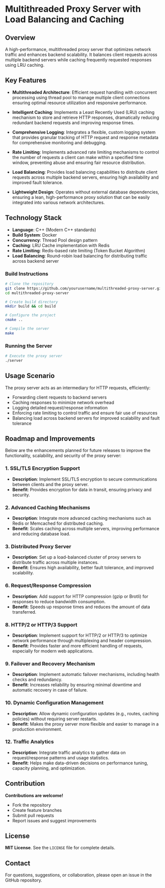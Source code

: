 # Multithreaded Proxy Server with Load Balancing and Caching

## Overview

A high-performance, multithreaded proxy server that optimizes network traffic and enhances backend scalability. It balances client requests across multiple backend servers while caching frequently requested responses using LRU caching.


## Key Features


- **Multithreaded Architecture**: Efficient request handling with concurrent processing using thread pool to manage multiple client connections  ensuring optimal resource utilization and responsive performance.

- **Intelligent Caching**: Implements a Least Recently Used (LRU) caching mechanism to store and retrieve HTTP responses, dramatically reducing redundant backend requests and improving response times.

- **Comprehensive Logging**: Integrates a flexible, custom logging system that provides granular tracking of HTTP request and response metadata for comprehensive monitoring and debugging.

- **Rate Limiting**: Implements advanced rate limiting mechanisms to control the number of requests a client can make within a specified time window, preventing abuse and ensuring fair resource distribution.

- **Load Balancing**: Provides load balancing capabilities to distribute client requests across multiple backend servers, ensuring high availability and improved fault tolerance.

- **Lightweight Design**: Operates without external database dependencies, ensuring a lean, high-performance proxy solution that can be easily integrated into various network architectures.



## Technology Stack

- **Language**: C++ (Modern C++ standards)
- **Build System**: Docker
- **Concurrency**: Thread Pool design pattern
- **Caching**: LRU Cache implementation with Redis
- **Rate Limiting**: Redis-based rate limiting (Token Bucket Algorithm)
- **Load Balancing**: Round-robin load balancing for distributing traffic across backend server


### Build Instructions

```bash
# Clone the repository
git clone https://github.com/yourusername/multithreaded-proxy-server.git
cd multithreaded-proxy-server

# Create build directory
mkdir build && cd build

# Configure the project
cmake ..

# Compile the server
make
```

### Running the Server

```bash
# Execute the proxy server
./server
```

## Usage Scenario

The proxy server acts as an intermediary for HTTP requests, efficiently:

- Forwarding client requests to backend servers
- Caching responses to minimize network overhead
- Logging detailed request/response information
- Enforcing rate limiting to control traffic and ensure fair use of resources
- Balancing load across backend servers for improved scalability and fault tolerance

## Roadmap and Improvements

Below are the enhancements planned for future releases to improve the functionality, scalability, and security of the proxy server:

### 1. **SSL/TLS Encryption Support**
   - **Description**: Implement SSL/TLS encryption to secure communications between clients and the proxy server.
   - **Benefit**: Provides encryption for data in transit, ensuring privacy and security.

### 2. **Advanced Caching Mechanisms**
   - **Description**: Integrate more advanced caching mechanisms such as Redis or Memcached for distributed caching.
   - **Benefit**: Scales caching across multiple servers, improving performance and reducing database load.

### 3. **Distributed Proxy Server**
   - **Description**: Set up a load-balanced cluster of proxy servers to distribute traffic across multiple instances.
   - **Benefit**: Ensures high availability, better fault tolerance, and improved scalability.


### 6. **Request/Response Compression**
   - **Description**: Add support for HTTP compression (gzip or Brotli) for responses to reduce bandwidth consumption.
   - **Benefit**: Speeds up response times and reduces the amount of data transferred.


### 8. **HTTP/2 or HTTP/3 Support**
   - **Description**: Implement support for HTTP/2 or HTTP/3 to optimize network performance through multiplexing and header compression.
   - **Benefit**: Provides faster and more efficient handling of requests, especially for modern web applications.

### 9. **Failover and Recovery Mechanism**
   - **Description**: Implement automatic failover mechanisms, including health checks and redundancy.
   - **Benefit**: Increases reliability by ensuring minimal downtime and automatic recovery in case of failure.

### 10. **Dynamic Configuration Management**
   - **Description**: Allow dynamic configuration updates (e.g., routes, caching policies) without requiring server restarts.
   - **Benefit**: Makes the proxy server more flexible and easier to manage in a production environment.


### 12. **Traffic Analytics**
   - **Description**: Integrate traffic analytics to gather data on request/response patterns and usage statistics.
   - **Benefit**: Helps make data-driven decisions on performance tuning, capacity planning, and optimization.


## Contribution

**Contributions are welcome!** 

- Fork the repository
- Create feature branches
- Submit pull requests
- Report issues and suggest improvements

## License

**MIT License**. See the `LICENSE` file for complete details.

## Contact

For questions, suggestions, or collaboration, please open an issue in the GitHub repository.
